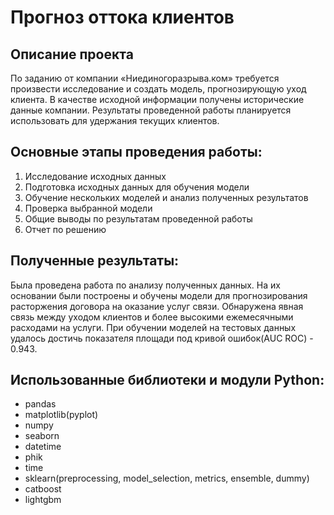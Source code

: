 # Прогноз оттока клиентов
## Описание проекта

По заданию от компании «Ниединогоразрыва.ком» требуется произвести исследование и создать модель, прогнозирующую уход клиента. В качестве исходной информации получены исторические данные компании. Результаты проведенной работы планируется использовать для удержания текущих клиентов.

## Основные этапы проведения работы:
1. Исследование исходных данных
2. Подготовка исходных данных для обучения модели
3. Обучение нескольких моделей и анализ полученных результатов
4. Проверка выбранной модели
5. Общие выводы по результатам проведенной работы
6. Отчет по решению

## Полученные результаты:
Была проведена работа по анализу полученных данных. На их основании были построены и обучены модели для прогнозирования расторжения договора на оказание услуг связи. 
Обнаружена явная связь между уходом клиентов и более высокими ежемесячными расходами на услуги. 
При обучении моделей на тестовых данных удалось достичь показателя площади под кривой ошибок(AUC ROC) - 0.943. 

## Использованные библиотеки и модули Python:
- pandas
- matplotlib(pyplot)
- numpy
- seaborn
- datetime
- phik
- time
- sklearn(preprocessing, model_selection, metrics, ensemble, dummy)
- catboost
- lightgbm
